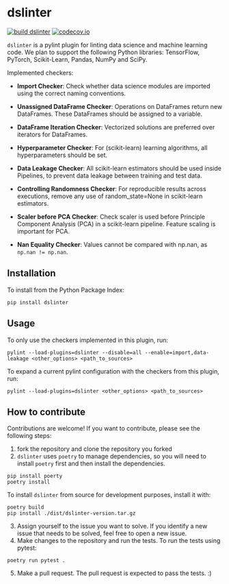 # dslinter
[![build dslinter](https://github.com/Hynn01/dslinter/actions/workflows/build.yml/badge.svg)](https://github.com/Hynn01/dslinter/actions/workflows/build.yml)
[![codecov.io](https://codecov.io/github/Hynn01/dslinter/coverage.svg?branch=main)](https://codecov.io/github/Hynn01/dslinter?branch=main)

`dslinter` is a pylint plugin for linting data science and machine learning code. We plan to support the following Python libraries: TensorFlow, PyTorch, Scikit-Learn, Pandas, NumPy and SciPy.

Implemented checkers:

- **Import Checker**: Check whether data science modules are imported using the correct naming conventions.
- **Unassigned DataFrame Checker**: Operations on DataFrames return new DataFrames. These DataFrames should be
    assigned to a variable.
- **DataFrame Iteration Checker**: Vectorized solutions are preferred over iterators for DataFrames.
- **Hyperparameter Checker**: For (scikit-learn) learning algorithms, all hyperparameters should be set.
- **Data Leakage Checker**: All scikit-learn estimators should be used inside Pipelines, to prevent data leakage between
    training and test data.
- **Controlling Randomness Checker**: For reproducible results across executions, remove any use of random_state=None in scikit-learn estimators.
- **Scaler before PCA Checker**: Check scaler is used before Principle Component Analysis (PCA) in a scikit-learn pipeline. Feature scaling is important for PCA.

- **Nan Equality Checker**: Values cannot be compared with np.nan, as `np.nan != np.nan`.


## Installation
To install from the Python Package Index:
```
pip install dslinter
```

## Usage
To only use the checkers implemented in this plugin, run:
```
pylint --load-plugins=dslinter --disable=all --enable=import,data-leakage <other_options> <path_to_sources>
```
To expand a current pylint configuration with the checkers from this plugin, run:
```
pylint --load-plugins=dslinter <other_options> <path_to_sources>
```

## How to contribute
Contributions are welcome! If you want to contribute, please see the following steps:
1. fork the repository and clone the repository you forked
2. `dslinter` uses `poetry` to manage dependencies, so you will need to install `poetry` first and then install the dependencies. 
```
pip install poerty
poetry install
```
To install `dslinter` from source for development purposes, install it with:
```
poetry build
pip install ./dist/dslinter-version.tar.gz
```
3. Assign yourself to the issue you want to solve. If you identify a new issue that needs to be solved, feel free to open a new issue.
4. Make changes to the repository and run the tests.
To run the tests using pytest:
```
poetry run pytest .
```
5. Make a pull request. The pull request is expected to pass the tests. :)

